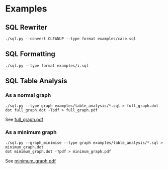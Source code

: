 # Examples

## SQL Rewriter

```
./sql.py --convert CLEANUP --type format examples/case.sql
```

## SQL Formatting

```
./sql.py --type format examples/i.sql
```

## SQL Table Analysis

### As a normal graph

```
./sql.py --type graph examples/table_analysis/*.sql > full_graph.dot
dot full_graph.dot -Tpdf > full_graph.pdf
```

See [full_graph.pdf](examples/table_analysis/full_graph.pdf)

### As a minimum graph

```
./sql.py --graph_minimise --type graph examples/table_analysis/*.sql > minimum_graph.dot
dot minimum_graph.dot -Tpdf > minimum_graph.pdf
```

See [minimum_graph.pdf](examples/table_analysis/minimum_graph.pdf)


